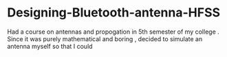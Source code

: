 # Designing-Bluetooth-antenna-HFSS

Had a course on antennas and propogation in 5th semester of my college . Since it was purely mathematical and boring , decided to simulate an antenna myself so that I could 
